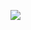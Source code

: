 ![](https://camo.githubusercontent.com/c39352fd221e4b3ff45810311cb8848b10fad1d8/687474703a2f2f7333302e706f7374696d672e6f72672f7365373777673062352f646973615f6465765f62616e6e65722e706e67)  